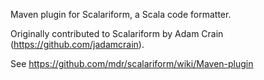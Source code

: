 Maven plugin for Scalariform, a Scala code formatter.

Originally contributed to Scalariform by Adam Crain (https://github.com/jadamcrain).

See https://github.com/mdr/scalariform/wiki/Maven-plugin